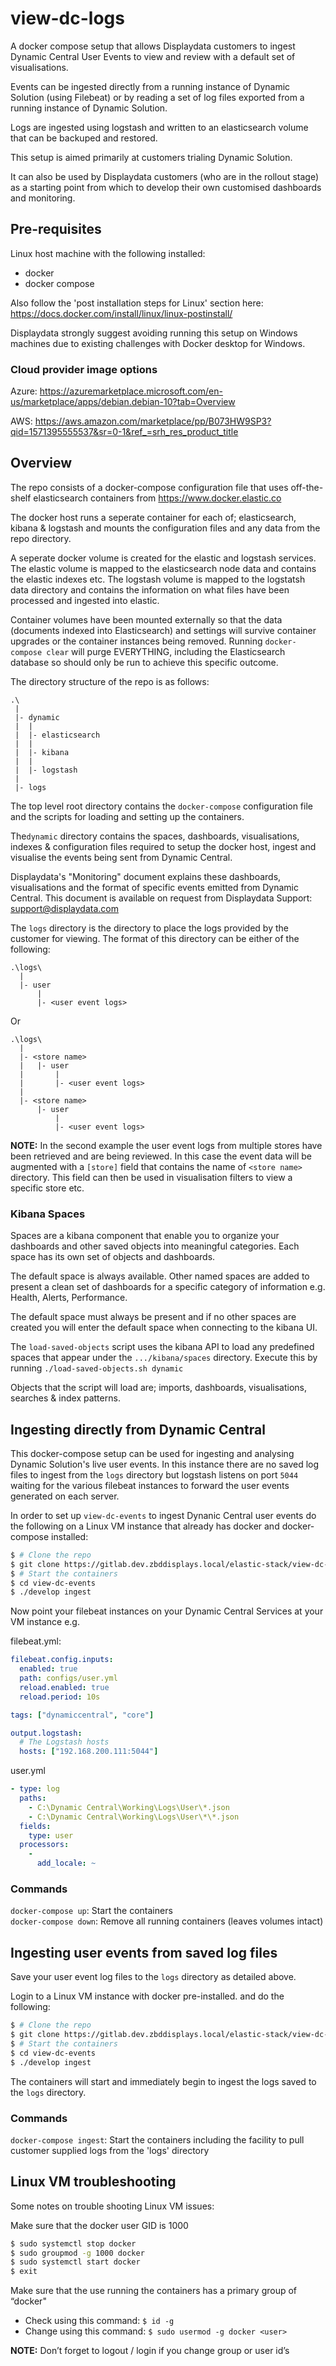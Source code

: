 # view-dc-logs

A docker compose setup that allows Displaydata customers to ingest Dynamic Central User Events to view and review with a default set of visualisations.

Events can be ingested directly from a running instance of Dynamic Solution (using Filebeat) or by reading a set of log files exported from a running instance of Dynamic Solution.

Logs are ingested using logstash and written to an elasticsearch volume that can be backuped and restored.

This setup is aimed primarily at customers trialing Dynamic Solution. 

It can also be used by Displaydata customers (who are in the rollout stage) as a starting point from which to develop their own customised dashboards and monitoring.  

## Pre-requisites
Linux host machine with the following installed:
* docker
* docker compose

Also follow the 'post installation steps for Linux' section here: 
https://docs.docker.com/install/linux/linux-postinstall/

Displaydata strongly suggest avoiding running this setup on Windows machines due to existing challenges with Docker desktop for Windows.

### Cloud provider image options

Azure: https://azuremarketplace.microsoft.com/en-us/marketplace/apps/debian.debian-10?tab=Overview

AWS: https://aws.amazon.com/marketplace/pp/B073HW9SP3?qid=1571395555537&sr=0-1&ref_=srh_res_product_title

## Overview

The repo consists of a docker-compose configuration file that uses off-the-shelf elasticsearch containers from https://www.docker.elastic.co

The docker host runs a seperate container for each of; elasticsearch, kibana &
logstash and mounts the configuration files and any data from the repo directory.

A seperate docker volume is created for the elastic and logstash services. The
elastic volume is mapped to the elasticsearch node data and contains the elastic
indexes etc. The logstash volume is mapped to the logstatsh data directory and
contains the information on what files have been processed and ingested into
elastic.

Container volumes have been mounted externally so that the data (documents indexed into Elasticsearch) and settings will survive container upgrades or the container instances being removed. Running `docker-compose clear` will purge EVERYTHING, including the Elasticsearch database so should only be run to achieve this specific outcome.

The directory structure of the repo is as follows:

```
.\
 |
 |- dynamic
 |  |
 |  |- elasticsearch
 |  |
 |  |- kibana
 |  |
 |  |- logstash
 |
 |- logs
```

The top level root directory contains the `docker-compose` configuration file
and the scripts for loading and setting up the containers.

The`dynamic` directory contains the spaces, dashboards, visualisations, indexes
& configuration files required to setup the docker host, ingest and visualise
the events being sent from Dynamic Central.

Displaydata's "Monitoring" document explains these dashboards, visualisations and the format of specific events emitted from Dynamic Central. This document is available on request from Displaydata Support: <support@displaydata.com>

The `logs` directory is the directory to place the logs provided by the customer
for viewing. The format of this directory can be either of the following:

```
.\logs\
  |
  |- user
      |
      |- <user event logs>
```

Or

```
.\logs\
  |
  |- <store name>
  |   |- user
  |       |
  |       |- <user event logs>
  |
  |- <store name>
      |- user
          |
          |- <user event logs>
```

**NOTE:** In the second example the user event logs from multiple stores have been
retrieved and are being reviewed. In this case the event data will be augmented
with a `[store]` field that contains the name of `<store name>` directory.
This field can then be used in visualisation filters to view a specific store etc.
 
### Kibana Spaces
Spaces are a kibana component that enable you to organize your dashboards and other saved objects into meaningful categories. Each space has its own set of objects and dashboards.

The default space is always available. Other named spaces are added to present
a clean set of dashboards for a specific category of information e.g. Health,
Alerts, Performance.

The default space must always be present and if no other spaces are created
you will enter the default space when connecting to the kibana UI.

The `load-saved-objects` script uses the kibana API to load any predefined
spaces that appear under the `.../kibana/spaces` directory. Execute this by running `./load-saved-objects.sh dynamic`

Objects that the script will load are; imports, dashboards, visualisations, searches & index patterns.

## Ingesting directly from Dynamic Central
This docker-compose setup can be used for ingesting and analysing Dynamic Solution's live user events. In this instance there are no saved log files to ingest from the `logs` directory but logstash listens on port `5044` waiting for the various filebeat instances to forward the user events generated on each server.

In order to set up `view-dc-events` to ingest Dynanic Central user events do the
following on a Linux VM instance that already has docker and docker-compose installed:

```bash
$ # Clone the repo
$ git clone https://gitlab.dev.zbddisplays.local/elastic-stack/view-dc-events.git
$ # Start the containers
$ cd view-dc-events
$ ./develop ingest
```

Now point your filebeat instances on your Dynamic Central Services at your VM instance e.g.

filebeat.yml:
```yaml
filebeat.config.inputs:
  enabled: true
  path: configs/user.yml
  reload.enabled: true
  reload.period: 10s

tags: ["dynamiccentral", "core"]

output.logstash:
  # The Logstash hosts
  hosts: ["192.168.200.111:5044"]
```

user.yml
```yaml
- type: log
  paths:
    - C:\Dynamic Central\Working\Logs\User\*.json
    - C:\Dynamic Central\Working\Logs\User\*\*.json
  fields:
    type: user
  processors:
    -
      add_locale: ~
```

### Commands
`docker-compose up`: Start the containers  
`docker-compose down`: Remove all running containers (leaves volumes intact)

## Ingesting user events from saved log files
Save your user event log files to the `logs` directory as detailed above.

Login to a Linux VM instance with docker pre-installed. and do the following:

```bash
$ # Clone the repo
$ git clone https://gitlab.dev.zbddisplays.local/elastic-stack/view-dc-events.git
$ # Start the containers
$ cd view-dc-events
$ ./develop ingest
```

The containers will start and immediately begin to ingest the logs saved to the
`logs` directory.

### Commands
`docker-compose ingest`: Start the containers including the facility to pull customer supplied logs from the 'logs' directory

## Linux VM troubleshooting
Some notes on trouble shooting Linux VM issues:

Make sure that the docker user GID is 1000
```bash
$ sudo systemctl stop docker
$ sudo groupmod -g 1000 docker
$ sudo systemctl start docker
$ exit
```

Make sure that the use running the containers has a primary group of “docker"
* Check using this command:
```$ id -g```
* Change using this command:
```$ sudo usermod -g docker <user>```

**NOTE:** Don’t forget to logout / login if you change group or user id’s
